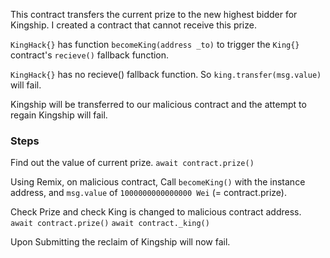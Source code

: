 This contract transfers the current prize to the new highest bidder for Kingship. I created a contract that cannot receive this prize.

```KingHack{}``` has function ```becomeKing(address _to)``` to trigger the ```King{}``` contract's ```recieve()``` fallback function.

```KingHack{}``` has no recieve() fallback function. So ```king.transfer(msg.value)``` will fail. 

Kingship will be transferred to our malicious contract and the attempt to regain Kingship will fail.


### Steps

Find out the value of current prize.
```await contract.prize()```

Using Remix, on malicious contract, Call ```becomeKing()``` with the instance address, and ```msg.value``` of ```1000000000000000 Wei``` (= contract.prize).

Check Prize and check King is changed to malicious contract address.
```await contract.prize()```
```await contract._king()```

Upon Submitting the reclaim of Kingship will now fail.
